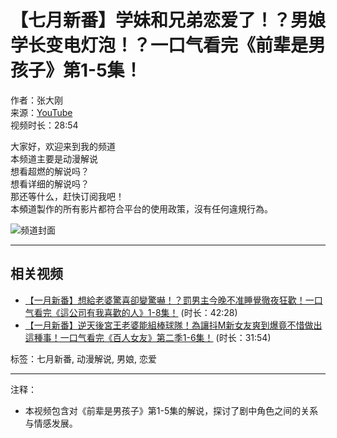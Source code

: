 # 【七月新番】学妹和兄弟恋爱了！？男娘学长变电灯泡！？一口气看完《前辈是男孩子》第1-5集！

作者：张大刚  
来源：[YouTube](https://www.youtube.com/channel/UCnHIbL0vi58aWbfl3BG6YSw)  
视频时长：28:54

大家好，欢迎来到我的频道  
本频道主要是动漫解说  
想看超燃的解说吗？  
想看详细的解说吗？  
那还等什么，赶快订阅我吧！  
本頻道製作的所有影片都符合平台的使用政策，沒有任何違規行為。

![频道封面](https://i.ytimg.com/an/nHIbL0vi58aWbfl3BG6YSw/featured_channel.jpg?v=60ae2590)

---

## 相关视频

- [【一月新番】想給老婆驚喜卻變驚嚇！？罰男主今晚不准睡覺徹夜狂歡！一口气看完《這公司有我喜歡的人》1-8集！](https://www.youtube.com/watch?v=Rsy-iGTUjxA) (时长：42:28)
- [【一月新番】逆天後宮王老婆能組棒球隊！為讓抖M新女友爽到爆竟不惜做出這種事！一口气看完《百人女友》第二季1-6集！](https://www.youtube.com/watch?v=pMOS3cVN8_8) (时长：31:54)

标签：七月新番, 动漫解说, 男娘, 恋爱

---

注释：  
- 本视频包含对《前辈是男孩子》第1-5集的解说，探讨了剧中角色之间的关系与情感发展。